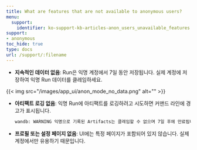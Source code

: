 ```yaml
---
title: What are features that are not available to anonymous users?
menu:
  support:
    identifier: ko-support-kb-articles-anon_users_unavailable_features
support:
- anonymous
toc_hide: true
type: docs
url: /support/:filename
---
```


* **지속적인 데이터 없음**: Run은 익명 계정에서 7일 동안 저장됩니다. 실제 계정에 저장하여 익명 Run 데이터를 클레임하세요.

{{< img src="/images/app_ui/anon_mode_no_data.png" alt="" >}}

* **아티팩트 로깅 없음**: 익명 Run에 아티팩트를 로깅하려고 시도하면 커맨드 라인에 경고가 표시됩니다.
    ```bash
    wandb: WARNING 익명으로 기록된 Artifacts는 클레임할 수 없으며 7일 후에 만료됩니다.
    ```

* **프로필 또는 설정 페이지 없음**: UI에는 특정 페이지가 포함되어 있지 않습니다. 실제 계정에서만 유용하기 때문입니다.
